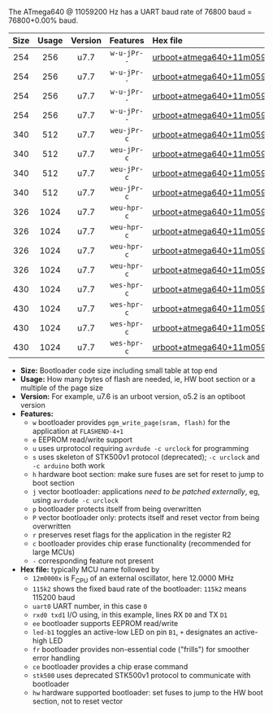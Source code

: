 The ATmega640 @ 11059200 Hz has a UART baud rate of 76800 baud = 76800+0.00% baud.

|Size|Usage|Version|Features|Hex file|
|:-:|:-:|:-:|:-:|:--|
|254|256|u7.7|`w-u-jPr--`|[urboot+atmega640+11m0592x+++76k8_uart0_rxe0_txe1_led+b7_fr.hex](https://raw.githubusercontent.com/stefanrueger/urboot.hex/main/cores/megacore/atmega640/external_oscillator/fcpu+11m0592_Hz/br+++76k8_bps/urboot+atmega640+11m0592x+++76k8_uart0_rxe0_txe1_led+b7_fr.hex)|
|254|256|u7.7|`w-u-jPr--`|[urboot+atmega640+11m0592x+++76k8_uart1_rxd2_txd3_led+b7_fr.hex](https://raw.githubusercontent.com/stefanrueger/urboot.hex/main/cores/megacore/atmega640/external_oscillator/fcpu+11m0592_Hz/br+++76k8_bps/urboot+atmega640+11m0592x+++76k8_uart1_rxd2_txd3_led+b7_fr.hex)|
|254|256|u7.7|`w-u-jPr--`|[urboot+atmega640+11m0592x+++76k8_uart2_rxh0_txh1_led+b7_fr.hex](https://raw.githubusercontent.com/stefanrueger/urboot.hex/main/cores/megacore/atmega640/external_oscillator/fcpu+11m0592_Hz/br+++76k8_bps/urboot+atmega640+11m0592x+++76k8_uart2_rxh0_txh1_led+b7_fr.hex)|
|254|256|u7.7|`w-u-jPr--`|[urboot+atmega640+11m0592x+++76k8_uart3_rxj0_txj1_led+b7_fr.hex](https://raw.githubusercontent.com/stefanrueger/urboot.hex/main/cores/megacore/atmega640/external_oscillator/fcpu+11m0592_Hz/br+++76k8_bps/urboot+atmega640+11m0592x+++76k8_uart3_rxj0_txj1_led+b7_fr.hex)|
|340|512|u7.7|`weu-jPr-c`|[urboot+atmega640+11m0592x+++76k8_uart0_rxe0_txe1_ee_led+b7_fr_ce.hex](https://raw.githubusercontent.com/stefanrueger/urboot.hex/main/cores/megacore/atmega640/external_oscillator/fcpu+11m0592_Hz/br+++76k8_bps/urboot+atmega640+11m0592x+++76k8_uart0_rxe0_txe1_ee_led+b7_fr_ce.hex)|
|340|512|u7.7|`weu-jPr-c`|[urboot+atmega640+11m0592x+++76k8_uart1_rxd2_txd3_ee_led+b7_fr_ce.hex](https://raw.githubusercontent.com/stefanrueger/urboot.hex/main/cores/megacore/atmega640/external_oscillator/fcpu+11m0592_Hz/br+++76k8_bps/urboot+atmega640+11m0592x+++76k8_uart1_rxd2_txd3_ee_led+b7_fr_ce.hex)|
|340|512|u7.7|`weu-jPr-c`|[urboot+atmega640+11m0592x+++76k8_uart2_rxh0_txh1_ee_led+b7_fr_ce.hex](https://raw.githubusercontent.com/stefanrueger/urboot.hex/main/cores/megacore/atmega640/external_oscillator/fcpu+11m0592_Hz/br+++76k8_bps/urboot+atmega640+11m0592x+++76k8_uart2_rxh0_txh1_ee_led+b7_fr_ce.hex)|
|340|512|u7.7|`weu-jPr-c`|[urboot+atmega640+11m0592x+++76k8_uart3_rxj0_txj1_ee_led+b7_fr_ce.hex](https://raw.githubusercontent.com/stefanrueger/urboot.hex/main/cores/megacore/atmega640/external_oscillator/fcpu+11m0592_Hz/br+++76k8_bps/urboot+atmega640+11m0592x+++76k8_uart3_rxj0_txj1_ee_led+b7_fr_ce.hex)|
|326|1024|u7.7|`weu-hpr-c`|[urboot+atmega640+11m0592x+++76k8_uart0_rxe0_txe1_ee_led+b7_fr_ce_hw.hex](https://raw.githubusercontent.com/stefanrueger/urboot.hex/main/cores/megacore/atmega640/external_oscillator/fcpu+11m0592_Hz/br+++76k8_bps/urboot+atmega640+11m0592x+++76k8_uart0_rxe0_txe1_ee_led+b7_fr_ce_hw.hex)|
|326|1024|u7.7|`weu-hpr-c`|[urboot+atmega640+11m0592x+++76k8_uart1_rxd2_txd3_ee_led+b7_fr_ce_hw.hex](https://raw.githubusercontent.com/stefanrueger/urboot.hex/main/cores/megacore/atmega640/external_oscillator/fcpu+11m0592_Hz/br+++76k8_bps/urboot+atmega640+11m0592x+++76k8_uart1_rxd2_txd3_ee_led+b7_fr_ce_hw.hex)|
|326|1024|u7.7|`weu-hpr-c`|[urboot+atmega640+11m0592x+++76k8_uart2_rxh0_txh1_ee_led+b7_fr_ce_hw.hex](https://raw.githubusercontent.com/stefanrueger/urboot.hex/main/cores/megacore/atmega640/external_oscillator/fcpu+11m0592_Hz/br+++76k8_bps/urboot+atmega640+11m0592x+++76k8_uart2_rxh0_txh1_ee_led+b7_fr_ce_hw.hex)|
|326|1024|u7.7|`weu-hpr-c`|[urboot+atmega640+11m0592x+++76k8_uart3_rxj0_txj1_ee_led+b7_fr_ce_hw.hex](https://raw.githubusercontent.com/stefanrueger/urboot.hex/main/cores/megacore/atmega640/external_oscillator/fcpu+11m0592_Hz/br+++76k8_bps/urboot+atmega640+11m0592x+++76k8_uart3_rxj0_txj1_ee_led+b7_fr_ce_hw.hex)|
|430|1024|u7.7|`wes-hpr-c`|[urboot+atmega640+11m0592x+++76k8_uart0_rxe0_txe1_ee_led+b7_fr_ce_stk500_hw.hex](https://raw.githubusercontent.com/stefanrueger/urboot.hex/main/cores/megacore/atmega640/external_oscillator/fcpu+11m0592_Hz/br+++76k8_bps/urboot+atmega640+11m0592x+++76k8_uart0_rxe0_txe1_ee_led+b7_fr_ce_stk500_hw.hex)|
|430|1024|u7.7|`wes-hpr-c`|[urboot+atmega640+11m0592x+++76k8_uart1_rxd2_txd3_ee_led+b7_fr_ce_stk500_hw.hex](https://raw.githubusercontent.com/stefanrueger/urboot.hex/main/cores/megacore/atmega640/external_oscillator/fcpu+11m0592_Hz/br+++76k8_bps/urboot+atmega640+11m0592x+++76k8_uart1_rxd2_txd3_ee_led+b7_fr_ce_stk500_hw.hex)|
|430|1024|u7.7|`wes-hpr-c`|[urboot+atmega640+11m0592x+++76k8_uart2_rxh0_txh1_ee_led+b7_fr_ce_stk500_hw.hex](https://raw.githubusercontent.com/stefanrueger/urboot.hex/main/cores/megacore/atmega640/external_oscillator/fcpu+11m0592_Hz/br+++76k8_bps/urboot+atmega640+11m0592x+++76k8_uart2_rxh0_txh1_ee_led+b7_fr_ce_stk500_hw.hex)|
|430|1024|u7.7|`wes-hpr-c`|[urboot+atmega640+11m0592x+++76k8_uart3_rxj0_txj1_ee_led+b7_fr_ce_stk500_hw.hex](https://raw.githubusercontent.com/stefanrueger/urboot.hex/main/cores/megacore/atmega640/external_oscillator/fcpu+11m0592_Hz/br+++76k8_bps/urboot+atmega640+11m0592x+++76k8_uart3_rxj0_txj1_ee_led+b7_fr_ce_stk500_hw.hex)|

- **Size:** Bootloader code size including small table at top end
- **Usage:** How many bytes of flash are needed, ie, HW boot section or a multiple of the page size
- **Version:** For example, u7.6 is an urboot version, o5.2 is an optiboot version
- **Features:**
  + `w` bootloader provides `pgm_write_page(sram, flash)` for the application at `FLASHEND-4+1`
  + `e` EEPROM read/write support
  + `u` uses urprotocol requiring `avrdude -c urclock` for programming
  + `s` uses skeleton of STK500v1 protocol (deprecated); `-c urclock` and `-c arduino` both work
  + `h` hardware boot section: make sure fuses are set for reset to jump to boot section
  + `j` vector bootloader: applications *need to be patched externally*, eg, using `avrdude -c urclock`
  + `p` bootloader protects itself from being overwritten
  + `P` vector bootloader only: protects itself and reset vector from being overwritten
  + `r` preserves reset flags for the application in the register R2
  + `c` bootloader provides chip erase functionality (recommended for large MCUs)
  + `-` corresponding feature not present
- **Hex file:** typically MCU name followed by
  + `12m0000x` is F<sub>CPU</sub> of an external oscillator, here 12.0000 MHz
  + `115k2` shows the fixed baud rate of the bootloader: `115k2` means 115200 baud
  + `uart0` UART number, in this case `0`
  + `rxd0 txd1` I/O using, in this example, lines RX `D0` and TX `D1`
  + `ee` bootloader supports EEPROM read/write
  + `led-b1` toggles an active-low LED on pin `B1`, `+` designates an active-high LED
  + `fr` bootloader provides non-essential code ("frills") for smoother error handling
  + `ce` bootloader provides a chip erase command
  + `stk500` uses deprecated STK500v1 protocol to communicate with bootloader
  + `hw` hardware supported bootloader: set fuses to jump to the HW boot section, not to reset vector
